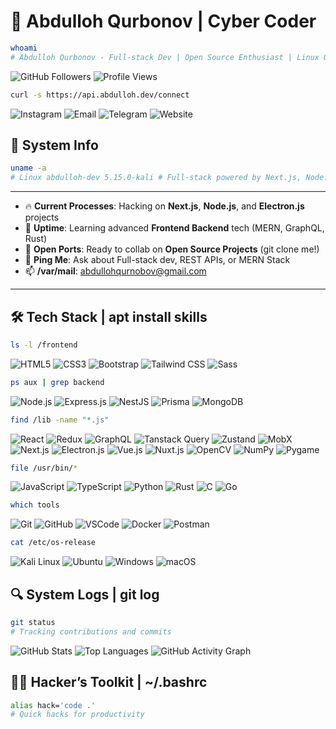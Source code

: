 # 👾 Abdulloh Qurbonov | Cyber Coder

```bash
whoami
# Abdulloh Qurbonov - Full-stack Dev | Open Source Enthusiast | Linux Geek
```
<img src="https://img.shields.io/github/followers/abdullohqurbon0v?style=social" alt="GitHub Followers">
<img src="https://komarev.com/ghpvc/?username=abdullohqurbon0v&#x26;label=Profile%20Views&#x26;color=0e75b6&#x26;style=plastic" alt="Profile Views">

```bash
curl -s https://api.abdulloh.dev/connect
```

<img src="https://img.shields.io/badge/Instagram-f542e0?style=for-the-badge&#x26;logo=instagram&#x26;logoColor=white" alt="Instagram"> <img src="https://img.shields.io/badge/Email-D14836?style=for-the-badge&#x26;logo=gmail&#x26;logoColor=white" alt="Email"> <img src="https://img.shields.io/badge/Telegram-26A5E4?style=for-the-badge&#x26;logo=telegram&#x26;logoColor=white" alt="Telegram"> <img src="https://img.shields.io/badge/Website-000000?style=for-the-badge&#x26;logo=vercel&#x26;logoColor=white" alt="Website">

## 🚀 System Info

```bash
uname -a
# Linux abdulloh-dev 5.15.0-kali # Full-stack powered by Next.js, Node.js, Electron.js
```
---

- 🔥 **Current Processes**: Hacking on **Next.js**, **Node.js**, and **Electron.js** projects
- 🌱 **Uptime**: Learning advanced **Frontend Backend** tech (MERN, GraphQL, Rust)
- 🤝 **Open Ports**: Ready to collab on **Open Source Projects** (git clone me!)
- 💬 **Ping Me**: Ask about Full-stack dev, REST APIs, or MERN Stack
- 📫 **/var/mail**: abdullohqurnobov@gmail.com

---

## 🛠️ Tech Stack | apt install skills
```bash
ls -l /frontend
```
<img src="https://img.shields.io/badge/HTML5-E34F26?style=for-the-badge&#x26;logo=html5&#x26;logoColor=white" alt="HTML5"> <img src="https://img.shields.io/badge/CSS3-1572B6?style=for-the-badge&#x26;logo=css3&#x26;logoColor=white" alt="CSS3"> <img src="https://img.shields.io/badge/Bootstrap-7952B3?style=for-the-badge&#x26;logo=bootstrap&#x26;logoColor=white" alt="Bootstrap"> <img src="https://img.shields.io/badge/Tailwind_CSS-38B2AC?style=for-the-badge&#x26;logo=tailwind-css&#x26;logoColor=white" alt="Tailwind CSS"> <img src="https://img.shields.io/badge/Sass-CC6699?style=for-the-badge&#x26;logo=sass&#x26;logoColor=white" alt="Sass">
```bash
ps aux | grep backend
```
<img src="https://img.shields.io/badge/Node.js-339933?style=for-the-badge&#x26;logo=nodedotjs&#x26;logoColor=white" alt="Node.js"> <img src="https://img.shields.io/badge/Express.js-000000?style=for-the-badge&#x26;logo=express&#x26;logoColor=white" alt="Express.js"> <img src="https://img.shields.io/badge/NestJS-E0234E?style=for-the-badge&#x26;logo=nestjs&#x26;logoColor=white" alt="NestJS"> <img src="https://img.shields.io/badge/Prisma-2D3748?style=for-the-badge&#x26;logo=prisma&#x26;logoColor=white" alt="Prisma"> <img src="https://img.shields.io/badge/MongoDB-47A248?style=for-the-badge&#x26;logo=mongodb&#x26;logoColor=white" alt="MongoDB">

```bash
find /lib -name "*.js"
```
<img src="https://img.shields.io/badge/React-61DAFB?style=for-the-badge&#x26;logo=react&#x26;logoColor=black" alt="React"> <img src="https://img.shields.io/badge/Redux-764ABC?style=for-the-badge&#x26;logo=redux&#x26;logoColor=white" alt="Redux"> <img src="https://img.shields.io/badge/GraphQL-E10098?style=for-the-badge&#x26;logo=graphql&#x26;logoColor=white" alt="GraphQL"> <img src="https://img.shields.io/badge/Tanstack_Query-FF4154?style=flat-square&#x26;logo=react-query&#x26;logoColor=white" alt="Tanstack Query"> <img src="https://img.shields.io/badge/Zustand-000000?style=for-the-badge&#x26;logo=react&#x26;logoColor=white" alt="Zustand"> <img src="https://img.shields.io/badge/MobX-FF9955?style=for-the-badge&#x26;logo=mobx&#x26;logoColor=white" alt="MobX"> <img src="https://img.shields.io/badge/Next.js-000000?style=for-the-badge&#x26;logo=nextdotjs&#x26;logoColor=white" alt="Next.js"> <img src="https://img.shields.io/badge/Electron-47848F?style=for-the-badge&#x26;logo=electron&#x26;logoColor=white" alt="Electron.js"> <img src="https://img.shields.io/badge/Vue.js-4FC08D?style=for-the-badge&#x26;logo=vue.js&#x26;logoColor=white" alt="Vue.js"> <img src="https://img.shields.io/badge/Nuxt.js-00C58E?style=for-the-badge&#x26;logo=nuxtdotjs&#x26;logoColor=white" alt="Nuxt.js"> <img src="https://img.shields.io/badge/OpenCV-5C3EE8?style=for-the-badge&#x26;logo=opencv&#x26;logoColor=white" alt="OpenCV"> <img src="https://img.shields.io/badge/NumPy-013243?style=for-the-badge&#x26;logo=numpy&#x26;logoColor=white" alt="NumPy"> <img src="https://img.shields.io/badge/Pygame-3776AB?style=for-the-badge&#x26;logo=python&#x26;logoColor=white" alt="Pygame">

```bash
file /usr/bin/*
```

<img src="https://img.shields.io/badge/JavaScript-F7DF1E?style=for-the-badge&#x26;logo=javascript&#x26;logoColor=black" alt="JavaScript"> <img src="https://img.shields.io/badge/TypeScript-007ACC?style=for-the-badge&#x26;logo=typescript&#x26;logoColor=white" alt="TypeScript"> <img src="https://img.shields.io/badge/Python-3776AB?style=for-the-badge&#x26;logo=python&#x26;logoColor=white" alt="Python"> <img src="https://img.shields.io/badge/Rust-000000?style=for-the-badge&#x26;logo=rust&#x26;logoColor=white" alt="Rust"> <img src="https://img.shields.io/badge/C-00599C?style=for-the-badge&#x26;logo=c&#x26;logoColor=white" alt="C"> <img src="https://img.shields.io/badge/Go-00ADD8?style=for-the-badge&#x26;logo=go&#x26;logoColor=white" alt="Go">

```bash
which tools
```
<img src="https://img.shields.io/badge/Git-F05032?style=for-the-badge&#x26;logo=git&#x26;logoColor=white" alt="Git"> <img src="https://img.shields.io/badge/GitHub-181717?style=for-the-badge&#x26;logo=github&#x26;logoColor=white" alt="GitHub"> <img src="https://img.shields.io/badge/Visual_Studio_Code-0078D4?style=for-the-badge&#x26;logo=visual-studio-code&#x26;logoColor=white" alt="VSCode"> <img src="https://img.shields.io/badge/Docker-2496ED?style=for-the-badge&#x26;logo=docker&#x26;logoColor=white" alt="Docker"> <img src="https://img.shields.io/badge/Postman-FF6C37?style=for-the-badge&#x26;logo=postman&#x26;logoColor=white" alt="Postman">

```bash
cat /etc/os-release
```
<img src="https://img.shields.io/badge/Kali_Linux-557C94?style=for-the-badge&#x26;logo=kali-linux&#x26;logoColor=white" alt="Kali Linux"> <img src="https://img.shields.io/badge/Ubuntu-E95420?style=for-the-badge&#x26;logo=ubuntu&#x26;logoColor=white" alt="Ubuntu"> <img src="https://img.shields.io/badge/Windows-0078D6?style=for-the-badge&#x26;logo=windows&#x26;logoColor=white" alt="Windows"> <img src="https://img.shields.io/badge/macOS-000000?style=for-the-badge&#x26;logo=apple&#x26;logoColor=white" alt="macOS">

## 🔍 System Logs | git log
```bash
git status
# Tracking contributions and commits
```
<img src="https://github-readme-stats.vercel.app/api?username=abdullohqurbon0v&#x26;show_icons=true&#x26;theme=tokyonight" alt="GitHub Stats">

<img src="https://github-readme-stats.vercel.app/api/top-langs/?username=abdullohqurbon0v&#x26;layout=compact&#x26;theme=tokyonight" alt="Top Languages">

<img src="https://github-readme-activity-graph.vercel.app/graph?username=abdullohqurbon0v&#x26;bg_color=0d1117&#x26;color=00aaff&#x26;line=0077ff&#x26;point=66ccff&#x26;area=true" alt="GitHub Activity Graph">

## 🧑‍💻 Hacker’s Toolkit | ~/.bashrc

```bash
alias hack='code .'
# Quick hacks for productivity
```
